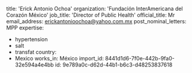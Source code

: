 title: 'Erick Antonio Ochoa'
organization: 'Fundación InterAmericana del Corazón México'
job_title: 'Director of Public Health'
official_title: Mr
email_address: erickantonioochoa@yahoo.com.mx
post_nominal_letters: MPP
expertise:
  - hypertension
  - salt
  - transfat
country:
  - Mexico
works_in: México
import_id: 8441d1d6-7f0e-442b-9fa0-32e594a4e4bb
id: 9e789a0c-d62d-44b1-b6c3-d48253837618
